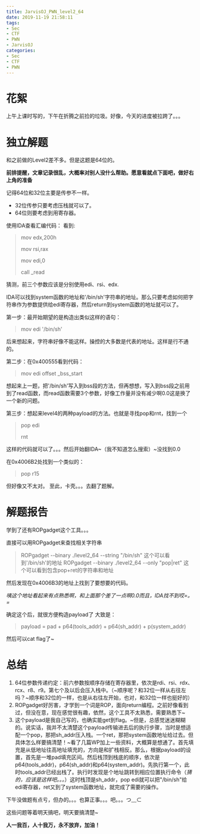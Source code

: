 ```yaml
---
title: JarvisOJ_PWN_level2_64
date: 2019-11-19 21:58:11
tags:
- Sec
- CTF
- PWN
- JarvisOJ
categories:
- Sec
- CTF
- PWN
---
```


# 花絮 #
上午上课时写的，下午在折腾之前捡的垃圾。好像，今天的进度被拉跨了。。。
# 独立解题 #
和之前做的Level2差不多。但是这题是64位的。

**前排提醒，文章记录很乱，大概率对别人没什么帮助。愿意看就点下面吧，做好右上角的准备**
<!-- more -->

记得64位和32位主要是传参不一样。

- 32位传参只要考虑压栈就可以了。
- 64位则要考虑到用寄存器。

使用IDA查看汇编代码：
看到:
> mov edx,200h
> 
> mov rsi,rax
> 
> mov edi,0
> 
> call _read

猜测，前三个参数应该是分别使用edi、rsi、edx.

IDA可以找到system函数的地址和'/bin/sh'字符串的地址。那么只要考虑如何把字符串作为参数提供给edi寄存器，然后return到system函数的地址就可以了。

第一步：最开始期望的是构造出类似这样的语句：
> mov edi '/bin/sh'

后来想起来，字符串好像不能这样。操控的大多数是代表的地址。这样是行不通的。

第二步：在0x400555看到代码：
> mov edi offset _bss_start

想起来上一题，把'/bin/sh'写入到bss段的方法，但再想想，写入到bss段之前用到了read函数，而read函数需要3个参数，好像工作量并没有减少啊0.0这是换了一个新的问题。

第三步：想起来level4的两种payload的方法。也就是寻找pop和rnt，找到一个
> pop edi 
> 
> rnt


这样的代码就可以了。。。然后开始翻IDA~（我不知道怎么搜索）~没找到0.0

在0x4006B2处找到一个类似的：
> pop r15

但好像又不太对。
至此，卡壳。。。去翻了题解。

# 解题报告 #
学到了还有ROPgadget这个工具。。。

直接可以用ROPgadget来查找相关字符串

> ROPgadget --binary ./level2_64 --string "/bin/sh"
这个可以看到'/bin/sh'的地址
ROPgadget --binary ./level2_64 --only "pop|ret" 这个可以看到包含pop+ret的字符串和地址

然后发现在0x4006B3的地址上找到了要想要的代码。

*咦这个地址看起来有点熟悉啊，和上面那个差了一点啊0.0而且，IDA找不到哎=。=*

确定这个后，就很方便构造payload了
大致是：

> payload = pad + p64(tools_addr) + p64(sh_addr) + p(system_addr)

然后可以cat flag了~

# 总结 #
1. 64位参数传递约定：前六参数按顺序存储在寄存器里，依次是rdi、rsi、rdx、rcx、r8、r9。第七个及以后会压入栈中。（~顺序呢？和32位一样从右往左吗？~顺序和32位的一样，也是从右往左开始，也对，和32位一样也挺好的）
2. ROPgadget好厉害，才学到一个词是ROP，面向return编程。之前好像看到过，但没在意，现在感觉很有趣，依然，这个工具不太熟悉，需要熟悉下~
3. 这个payload是我自己写的，也确实能get到flag。~但是，总感觉迷迷糊糊的。说实话，我并不太清楚这个payload传输进去后的执行步骤，当时是想适配一个pop，那把sh_addr压入栈。一个ret，那把system函数地址给过去。但具体怎么样要搞清楚！~看了几篇WP加上一些资料，大概算是想通了。首先填充是从低地址往高地址填充的，方向是和扩栈相反。那么，根据payload的设置，首先是一堆pad填充区间。然后栈顶到栈底的顺序，依次是p64(tools_addr)，p64(sh_addr)和p64(system_addr)。先执行第一个，此时tools_addr已经出栈了。执行时发现是个地址跳转到相应位置执行命令（*猜的，应该是这样吧。。。*）这时栈顶是sh_addr，pop edi就可以把"/bin/sh"给edi寄存器，ret又到了system函数地址，就完成了需要的操作。


下午没做题有点亏，但办的。。。也算正事。。。吧。。。つ﹏⊂

这些问题等着明天搞吧，明天要搞清楚~


**人一我百，人十我万，永不放弃，加油！**